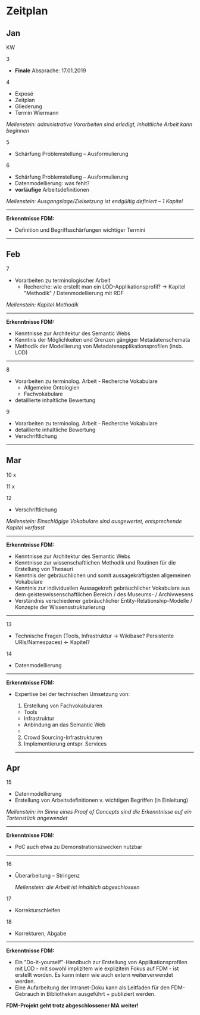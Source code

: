# Zeitplan

## Jan

KW

3
  * **Finale** Absprache: 17.01.2019

4
  * Exposé
  * Zeitplan
  * Gliederung
  * Termin Wiermann

  *Meilenstein: administrative Vorarbeiten sind erledigt, inhaltliche Arbeit kann beginnen*

5
  * Schärfung Problemstellung – Ausformulierung

6
  * Schärfung Problemstellung – Ausformulierung
  * Datenmodellierung: was fehlt?
  * **vorläufige** Arbeitsdefinitionen

  *Meilenstein: Ausgangslage/Zielsetzung ist endgültig definiert – 1 Kapitel*

---
**Erkenntnisse FDM:**
* Definition und Begriffsschärfungen wichtiger Termini

---

## Feb

7
  * Vorarbeiten zu terminologischer Arbeit
    * Recherche: wie erstellt man ein LOD-Applikationsprofil? -> Kapitel "Methodik" / Datenmodellierung mit RDF

  *Meilenstein: Kapitel Methodik*

---
**Erkenntnisse FDM:**
* Kenntnisse zur Architektur des Semantic Webs
* Kenntnis der Möglichkeiten und Grenzen gängiger Metadatenschemata
* Methodik der Modellierung von Metadatenapplikationsprofilen (insb. LOD)
---

8
  * Vorarbeiten zu terminolog. Arbeit - Recherche Vokabulare
    * Allgemeine Ontologien
    * Fachvokabulare
  * detaillierte inhaltliche Bewertung

9
  * Vorarbeiten zu terminolog. Arbeit - Recherche Vokabulare
  * detaillierte inhaltliche Bewertung
  * Verschriftlichung

  ---

## Mar

10 x

11 x

12
  * Verschriftlichung

  *Meilenstein: Einschlägige Vokabulare sind ausgewertet, entsprechende Kapitel verfasst*

---
**Erkenntnisse FDM:**
* Kenntnisse zur Architektur des Semantic Webs
* Kenntnisse zur wissenschaftlichen Methodik und Routinen für die Erstellung von Thesauri
* Kenntnis der gebräuchlichen und somit aussagekräftigsten allgemeinen Vokabulare
* Kenntnis zur individuellen Aussagekraft gebräuchlicher Vokabulare aus dem geisteswissenschaftlichen Bereich / des Museums- / Archivwesens
* Verständnis verschiedener gebräuchlicher Entity-Relationship-Modelle / Konzepte der Wissensstrukturierung
---

13
  * Technische Fragen (Tools, Infrastruktur -> Wikibase? Persistente URIs/Namespaces) <- Kapitel?

14
  * Datenmodellierung
---
**Erkenntnisse FDM:**

* Expertise bei der technischen Umsetzung von:
  1. Erstellung von Fachvokabularen
    - Tools
    - Infrastruktur
    - Anbindung an das Semantic Web
    -
  2. Crowd Sourcing-Infrastrukturen
  3. Implementierung entspr. Services


  ---

## Apr

15
  * Datenmodellierung
  * Erstellung von Arbeitsdefinitionen v. wichtigen Begriffen (in Einleitung)

  *Meilenstein: im Sinne eines Proof of Concepts sind die Erkenntnisse auf ein Tortenstück angewendet*

---
**Erkenntnisse FDM:**
* PoC auch etwa zu Demonstrationszwecken nutzbar
---

16
* Überarbeitung – Stringenz

  *Meilenstein: die Arbeit ist inhaltlich abgeschlossen*

17
  * Korrekturschleifen

18
  * Korrekturen, Abgabe
---
**Erkenntnisse FDM:**
* Ein "Do-it-yourself"-Handbuch zur Erstellung von Applikationsprofilen mit LOD - mit sowohl implizitem wie explizitem Fokus auf FDM - ist erstellt worden. Es kann intern wie auch extern weiterverwendet werden.
* Eine Aufarbeitung der Intranet-Doku kann als Leitfaden für den FDM-Gebrauch in Bibliotheken ausgeführt + publiziert werden.

**FDM-Projekt geht trotz abgeschlossener MA weiter!**
